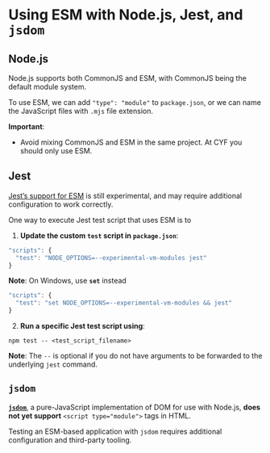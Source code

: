 # Using ESM with Node.js, Jest, and `jsdom`

## Node.js 

Node.js supports both CommonJS and ESM, with CommonJS being the default module system.

To use ESM, we can add `"type": "module"` to `package.json`, or we can name the JavaScript files
with `.mjs` file extension.

**Important**:
- Avoid mixing CommonJS and ESM in the same project. At CYF you should only use ESM.


## Jest

[Jest’s support for ESM](https://jestjs.io/docs/ecmascript-modules) is still experimental, and may require additional configuration to work correctly.

One way to execute Jest test script that uses ESM is to 

1. **Update the custom `test` script in `package.json`**:
```javascript
"scripts": {
  "test": "NODE_OPTIONS=--experimental-vm-modules jest"
}
```

**Note**: On Windows, use **`set`** instead
```javascript
"scripts": {
  "test": "set NODE_OPTIONS=--experimental-vm-modules && jest"
}
```


2. **Run a specific Jest test script using**: 

```
npm test -- <test_script_filename>
```

**Note**: The `--` is optional if you do not have arguments to be forwarded to the underlying 
`jest` command.


## `jsdom`

[**`jsdom`**](https://github.com/jsdom/jsdom), a pure-JavaScript implementation of DOM for 
use with Node.js, **does not yet support** `<script type="module">` tags in HTML.

Testing an ESM-based application with `jsdom` requires additional configuration and third-party tooling.